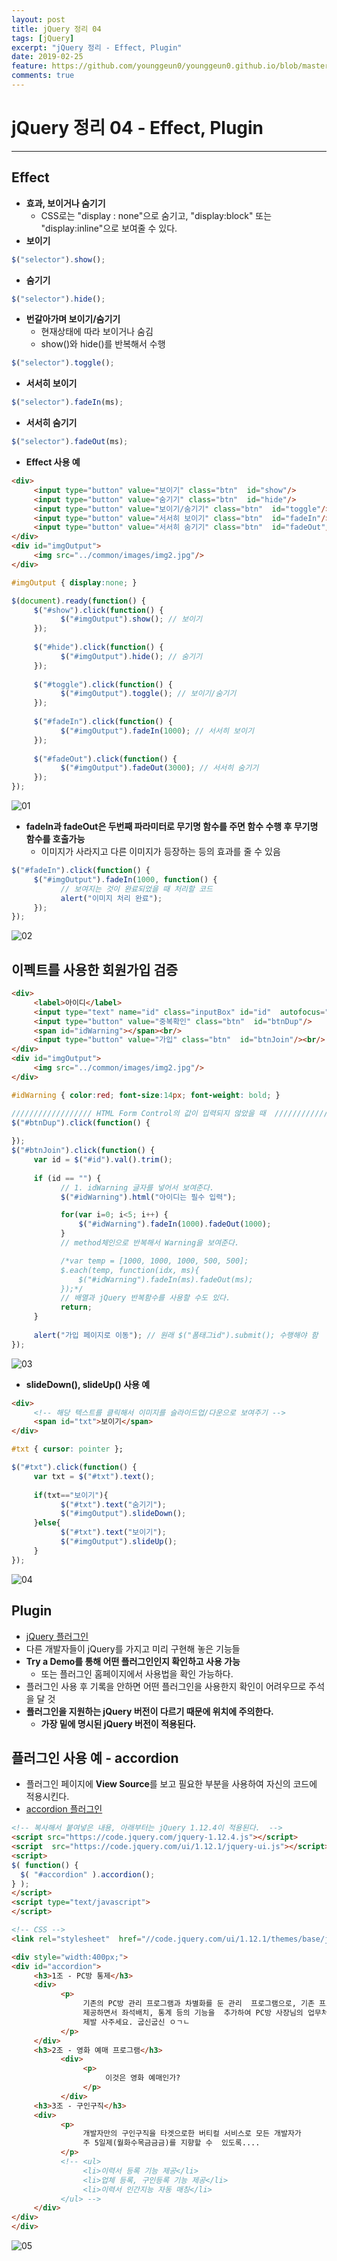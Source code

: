 ```yaml
---
layout: post
title: jQuery 정리 04
tags: [jQuery]
excerpt: "jQuery 정리 - Effect, Plugin"
date: 2019-02-25
feature: https://github.com/younggeun0/younggeun0.github.io/blob/master/_posts/img/Web/jQuery/jquery-logo.jpg?raw=true
comments: true
---
```

 
# jQuery 정리 04 - Effect, Plugin

---

## Effect 


* **효과, 보이거나 숨기기**
     * CSS로는 "display : none"으로 숨기고, "display:block" 또는 "display:inline"으로 보여줄 수 있다.
* **보이기**

```javascript
$("selector").show();
```

* **숨기기**

```javascript
$("selector").hide();
```


* **번갈아가며 보이기/숨기기**
     * 현재상태에 따라 보이거나 숨김
     * show()와 hide()를 반복해서 수행

```javascript
$("selector").toggle();
```

* **서서히 보이기**

```javascript
$("selector").fadeIn(ms);
```

* **서서히 숨기기**

```javascript
$("selector").fadeOut(ms);
```

* **Effect 사용 예**

```html
<div>
     <input type="button" value="보이기" class="btn"  id="show"/>
     <input type="button" value="숨기기" class="btn"  id="hide"/>
     <input type="button" value="보이기/숨기기" class="btn"  id="toggle"/>
     <input type="button" value="서서히 보이기" class="btn"  id="fadeIn"/>
     <input type="button" value="서서히 숨기기" class="btn"  id="fadeOut"/>
</div>
<div id="imgOutput">
     <img src="../common/images/img2.jpg"/>
</div>
```

```css
#imgOutput { display:none; }
```

```javascript
$(document).ready(function() {
     $("#show").click(function() {
           $("#imgOutput").show(); // 보이기
     });
     
     $("#hide").click(function() {
           $("#imgOutput").hide(); // 숨기기
     });
     
     $("#toggle").click(function() {
           $("#imgOutput").toggle(); // 보이기/숨기기
     });
     
     $("#fadeIn").click(function() {
           $("#imgOutput").fadeIn(1000); // 서서히 보이기
     });
     
     $("#fadeOut").click(function() {
           $("#imgOutput").fadeOut(3000); // 서서히 숨기기
     });
});
```

![01](https://github.com/younggeun0/younggeun0.github.io/blob/master/_posts/img/Web/jQuery/04/01.png?raw=true)


* **fadeIn과 fadeOut은 두번째 파라미터로 무기명 함수를 주면 함수 수행 후 무기명 함수를 호출가능**
     * 이미지가 사라지고 다른 이미지가 등장하는 등의 효과를 줄 수 있음

```javascript
$("#fadeIn").click(function() {
     $("#imgOutput").fadeIn(1000, function() {
           // 보여지는 것이 완료되었을 때 처리할 코드
           alert("이미지 처리 완료");
     });
});
```

![02](https://github.com/younggeun0/younggeun0.github.io/blob/master/_posts/img/Web/jQuery/04/02.png?raw=true)

## 이펙트를 사용한 회원가입 검증

```html
<div>
     <label>아이디</label>
     <input type="text" name="id" class="inputBox" id="id"  autofocus="autofocus"'/>
     <input type="button" value="중복확인" class="btn"  id="btnDup"/>
     <span id="idWarning"></span><br/>
     <input type="button" value="가입" class="btn"  id="btnJoin"/><br/>
</div>
<div id="imgOutput">
     <img src="../common/images/img2.jpg"/>
</div>
```

```css
#idWarning { color:red; font-size:14px; font-weight: bold; }
```

```javascript
////////////////// HTML Form Control의 값이 입력되지 않았을 때  ///////////////////////
$("#btnDup").click(function() {
     
});
$("#btnJoin").click(function() {
     var id = $("#id").val().trim();
     
     if (id == "") {
           // 1. idWarning 글자를 넣어서 보여준다.
           $("#idWarning").html("아이디는 필수 입력");

           for(var i=0; i<5; i++) {
               $("#idWarning").fadeIn(1000).fadeOut(1000);
           }
           // method체인으로 반복해서 Warning을 보여준다.

           /*var temp = [1000, 1000, 1000, 500, 500];
           $.each(temp, function(idx, ms){
               $("#idWarning").fadeIn(ms).fadeOut(ms);
           });*/
           // 배열과 jQuery 반복함수를 사용할 수도 있다.
           return;
     }
     
     alert("가입 페이지로 이동"); // 원래 $("폼태그id").submit(); 수행해야 함
});
```

![03](https://github.com/younggeun0/younggeun0.github.io/blob/master/_posts/img/Web/jQuery/04/03.png?raw=true)

* **slideDown(), slideUp() 사용 예**

```html
<div>
     <!-- 해당 텍스트를 클릭해서 이미지를 슬라이드업/다운으로 보여주기 -->
     <span id="txt">보이기</span>
</div>
```

```css
#txt { cursor: pointer };
```

```javascript
$("#txt").click(function() {
     var txt = $("#txt").text();
     
     if(txt=="보이기"){
           $("#txt").text("숨기기");
           $("#imgOutput").slideDown();
     }else{
           $("#txt").text("보이기");
           $("#imgOutput").slideUp();
     }
});
```

![04](https://github.com/younggeun0/younggeun0.github.io/blob/master/_posts/img/Web/jQuery/04/04.png?raw=true)

## Plugin

* [jQuery 플러그인](https://plugins.jquery.com/)
* 다른 개발자들이 jQuery를 가지고 미리 구현해 놓은 기능들
* **Try a Demo를 통해 어떤 플러그인인지 확인하고 사용 가능**
  * 또는 플러그인 홈페이지에서 사용법을 확인 가능하다.
* 플러그인 사용 후 기록을 안하면 어떤 플러그인을 사용한지 확인이 어려우므로 주석을 달 것
* **플러그인을 지원하는 jQuery 버전이 다르기 때문에 위치에 주의한다.**
  * **가장 밑에 명시된 jQuery 버전이 적용된다.**

## 플러그인 사용 예 - accordion

* 플러그인 페이지에 **View Source**를 보고 필요한 부분을 사용하여 자신의 코드에 적용시킨다.
* [accordion 플러그인](http://jqueryui.com/accordion/)

```html
<!-- 복사해서 붙여넣은 내용, 아래부터는 jQuery 1.12.4이 적용된다.  -->
<script src="https://code.jquery.com/jquery-1.12.4.js"></script>
<script  src="https://code.jquery.com/ui/1.12.1/jquery-ui.js"></script>
<script>
$( function() {
  $( "#accordion" ).accordion();
} );
</script>
<script type="text/javascript">
</script>
```

```html
<!-- CSS -->
<link rel="stylesheet"  href="//code.jquery.com/ui/1.12.1/themes/base/jquery-ui.css">
```

```html
<div style="width:400px;">
<div id="accordion">
     <h3>1조 - PC방 통제</h3>
     <div>
           <p>
                기존의 PC방 관리 프로그램과 차별화를 둔 관리  프로그램으로, 기존 프로그램의 사용자 경험을
                제공하면서 좌석배치, 통계 등의 기능을  추가하여 PC방 사장님의 업무처리를 돕는 프로그램입니다.
                제발 사주세요. 굽신굽신 ㅇㄱㄴ
           </p>
     </div>
     <h3>2조 - 영화 예매 프로그램</h3>
           <div>
                <p>
                     이것은 영화 예매인가?
                </p>
           </div>
     <h3>3조 - 구인구직</h3>
     <div>
           <p>
                개발자만의 구인구직을 타겟으로한 버티컬 서비스로 모든 개발자가
                주 5일제(월화수목금금금)를 지향할 수  있도록....
           </p>
           <!-- <ul>
                <li>이력서 등록 기능 제공</li>
                <li>업체 등록, 구인등록 기능 제공</li>
                <li>이력서 인간지능 자동 매칭</li>
           </ul> -->
     </div>
</div>
</div>
```

![05](https://github.com/younggeun0/younggeun0.github.io/blob/master/_posts/img/Web/jQuery/04/05.png?raw=true)


